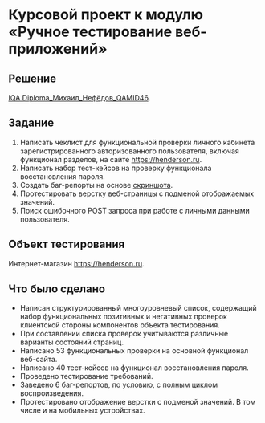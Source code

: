 <h1>Курсовой проект к модулю «Ручное тестирование веб-приложений»</h1>

<h2>Решение</h2><a href="https://docs.google.com/spreadsheets/d/1Sr_SmoL_Ya9nrCDhjY4YYwF53EmSHwJqNATR9hVb9I4/edit?usp=sharing">IQA Diploma_Михаил_Нефёдов_QAMID46</a>.

<h2>Задание</h2>
    <div class="list">
        <ol>
            <li>Написать чеклист для функциональной проверки личного кабинета зарегистрированного авторизованного пользователя, включая функционал разделов, на сайте <a href="https://henderson.ru">https://henderson.ru</a>.</li>
            <li> Написать набор тест-кейсов на проверку функционала восстановления пароля.</li>
            <li>Создать баг-репорты на основе <a href="https://u.netology.ru/backend/uploads/lms/content_assets/file/997/%D0%91%D0%B5%D0%B7_%D0%BD%D0%B0%D0%B7%D0%B2%D0%B0%D0%BD%D0%B8%D1%8F__2_.png">скриншота</a>. </li>
            <li>Протестировать верстку веб-страницы с подменой отображаемых значений.</li>
            <li>Поиск ошибочного POST запроса при работе с личными данными пользователя.</li>
        </ol>
    </div>

<h2>Объект тестирования</h2> Интернет-магазин <a href="https://henderson.ru">https://henderson.ru</a>.

<h2>Что было сделано</h2>
    <div class="list">
        <ul>
            <li>Написан структурированный многоуровневый список, содержащий набор функциональных позитивных и негативных проверок клиентской стороны компонентов объекта тестирования.</li>
            <li>При составлении списка проверок учитываются различные варианты состояний страниц.</li>
            <li>Написано 53 функциональных проверки на основной функционал веб-сайта.</li>
            <li>Написано 40 тест-кейсов на функционал восстановления пароля.</li>
            <li>Проведено тестирование требований.</li>
            <li>Заведено 6 баг-репортов, по условию, с полным циклом воспроизведения.</li>
            <li>Протестировано отображение верстки с подменой значений. В том числе и на мобильных устройствах.</li>
        </ul>
    </div>